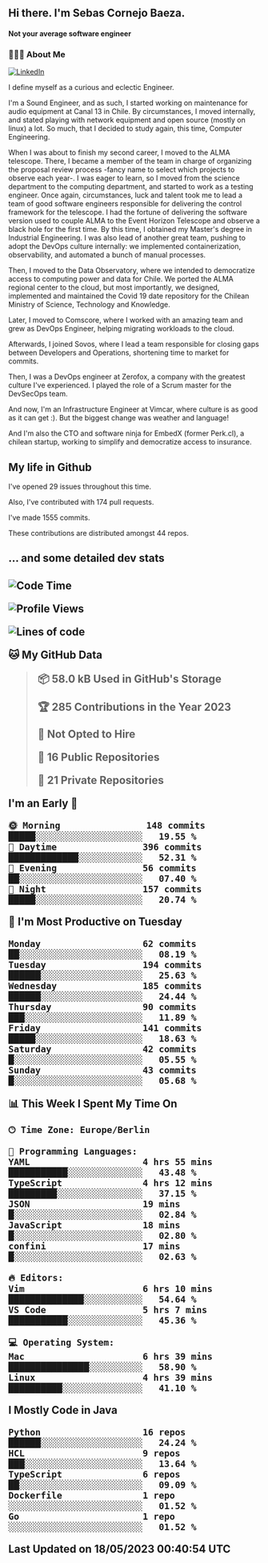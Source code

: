 <h2> Hi there.  I'm Sebas Cornejo Baeza.</h2>
<h4> Not your average software engineer</h4>
<h3> 👨🏻‍💻 About Me </h3>
<a href="http://linkedin.com/in/sebastian-cornejo-baeza/"><img alt="LinkedIn" src="https://img.shields.io/badge/Sebas%20Cornejo%20-informational?style=appveyor&logo=linkedin"></a>


I define myself as a curious and eclectic Engineer.

I'm a Sound Engineer, and as such, I started working on maintenance for audio equipment at Canal 13 in Chile.
By circumstances, I moved internally, and stated playing with network equipment and open source (mostly on linux) 
a lot. So much, that I decided to study again, this time, Computer Engineering.

When I was about to finish my second career, I moved to the ALMA telescope. There, I became a member of the team
in charge of organizing the proposal review process -fancy name to select which projects to observe each year-. 
I was eager to learn, so I moved from the science department to the computing department, and started to work as 
a testing engineer. Once again, circumstances, luck and talent took me to lead a team of good software engineers 
responsible for delivering the control framework for the telescope. I had the fortune of delivering the software
version used to couple ALMA to the Event Horizon Telescope and observe a black hole for the first time.
By this time, I obtained my Master's degree in Industrial Engineering.
I was also lead of another great team, pushing to adopt the DevOps culture internally: we implemented containerization, observability, and automated a bunch of manual processes.

Then, I moved to the Data Observatory, where we intended to democratize access to computing power
and data for Chile. We ported the ALMA regional center to the cloud, but most importantly, we designed, implemented
and maintained the Covid 19 date repository for the Chilean Ministry of Science, Technology and Knowledge.

Later, I moved to Comscore, where I worked with an amazing team and grew as DevOps Engineer, helping migrating workloads to the cloud.

Afterwards, I joined Sovos, where I lead a team responsible for closing gaps between Developers and Operations, shortening time to market for commits.

Then, I was a DevOps engineer at Zerofox, a company with the greatest culture I've experienced. I played the role of a Scrum master for the DevSecOps team.

And now, I'm an Infrastructure Engineer at Vimcar, where culture is as good as it can get :). But the biggest change was weather and language!
 
And I'm also the CTO and software ninja for EmbedX (former Perk.cl), a chilean startup, working to simplify and democratize access to insurance.

<h2> My life in Github </h2>

I've opened 29 issues throughout this time.

Also, I've contributed with 174 pull requests.

I've made 1555 commits.

These contributions are distributed amongst 44 repos.

<h2>... and some detailed dev stats<h2>

<!--START_SECTION:waka-->
![Code Time](http://img.shields.io/badge/Code%20Time-344%20hrs%2023%20mins-blue)

![Profile Views](http://img.shields.io/badge/Profile%20Views-0-blue)

![Lines of code](https://img.shields.io/badge/From%20Hello%20World%20I%27ve%20Written-631.2%20thousand%20lines%20of%20code-blue)

**🐱 My GitHub Data** 

> 📦 58.0 kB Used in GitHub's Storage 
 > 
> 🏆 285 Contributions in the Year 2023
 > 
> 🚫 Not Opted to Hire
 > 
> 📜 16 Public Repositories 
 > 
> 🔑 21 Private Repositories 
 > 
**I'm an Early 🐤** 

```text
🌞 Morning                148 commits         █████░░░░░░░░░░░░░░░░░░░░   19.55 % 
🌆 Daytime                396 commits         █████████████░░░░░░░░░░░░   52.31 % 
🌃 Evening                56 commits          ██░░░░░░░░░░░░░░░░░░░░░░░   07.40 % 
🌙 Night                  157 commits         █████░░░░░░░░░░░░░░░░░░░░   20.74 % 
```
📅 **I'm Most Productive on Tuesday** 

```text
Monday                   62 commits          ██░░░░░░░░░░░░░░░░░░░░░░░   08.19 % 
Tuesday                  194 commits         ██████░░░░░░░░░░░░░░░░░░░   25.63 % 
Wednesday                185 commits         ██████░░░░░░░░░░░░░░░░░░░   24.44 % 
Thursday                 90 commits          ███░░░░░░░░░░░░░░░░░░░░░░   11.89 % 
Friday                   141 commits         █████░░░░░░░░░░░░░░░░░░░░   18.63 % 
Saturday                 42 commits          █░░░░░░░░░░░░░░░░░░░░░░░░   05.55 % 
Sunday                   43 commits          █░░░░░░░░░░░░░░░░░░░░░░░░   05.68 % 
```


📊 **This Week I Spent My Time On** 

```text
🕑︎ Time Zone: Europe/Berlin

💬 Programming Languages: 
YAML                     4 hrs 55 mins       ███████████░░░░░░░░░░░░░░   43.48 % 
TypeScript               4 hrs 12 mins       █████████░░░░░░░░░░░░░░░░   37.15 % 
JSON                     19 mins             █░░░░░░░░░░░░░░░░░░░░░░░░   02.84 % 
JavaScript               18 mins             █░░░░░░░░░░░░░░░░░░░░░░░░   02.80 % 
confini                  17 mins             █░░░░░░░░░░░░░░░░░░░░░░░░   02.63 % 

🔥 Editors: 
Vim                      6 hrs 10 mins       ██████████████░░░░░░░░░░░   54.64 % 
VS Code                  5 hrs 7 mins        ███████████░░░░░░░░░░░░░░   45.36 % 

💻 Operating System: 
Mac                      6 hrs 39 mins       ███████████████░░░░░░░░░░   58.90 % 
Linux                    4 hrs 39 mins       ██████████░░░░░░░░░░░░░░░   41.10 % 
```

**I Mostly Code in Java** 

```text
Python                   16 repos            ██████░░░░░░░░░░░░░░░░░░░   24.24 % 
HCL                      9 repos             ███░░░░░░░░░░░░░░░░░░░░░░   13.64 % 
TypeScript               6 repos             ██░░░░░░░░░░░░░░░░░░░░░░░   09.09 % 
Dockerfile               1 repo              ░░░░░░░░░░░░░░░░░░░░░░░░░   01.52 % 
Go                       1 repo              ░░░░░░░░░░░░░░░░░░░░░░░░░   01.52 % 
```




 Last Updated on 18/05/2023 00:40:54 UTC
<!--END_SECTION:waka-->
